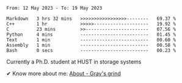 <!--START_SECTION:waka-->

```text
From: 12 May 2023 - To: 19 May 2023

Markdown   3 hrs 32 mins   >>>>>>>>>>>>>>>>>--------   69.37 %
C++        1 hr            >>>>>--------------------   19.92 %
C          23 mins         >>-----------------------   07.56 %
Python     4 mins          -------------------------   01.45 %
Text       1 min           -------------------------   00.60 %
Assembly   1 min           -------------------------   00.58 %
Bash       0 secs          -------------------------   00.23 %
```

<!--END_SECTION:waka-->

<!-- [![grayxu's github stats](https://github-readme-stats.vercel.app/api?username=grayxu&count_private=true&show_icons=true)](https://github.com/grayxu) -->


Currently a Ph.D. student at HUST in storage systems
<!-- add this part due to Github student benefits requirements 🤷‍♂️ -->

✔ Know more about me: [About - Gray's grind](https://www.grayxu.cn/)
